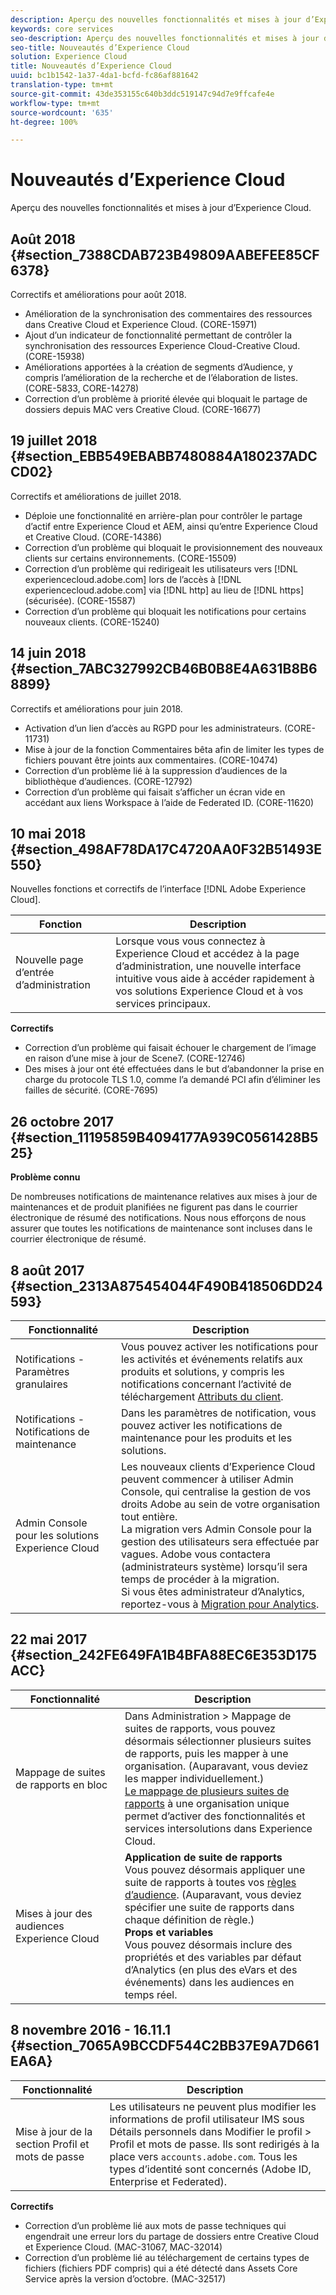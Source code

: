 ```yaml
---
description: Aperçu des nouvelles fonctionnalités et mises à jour d’Experience Cloud.
keywords: core services
seo-description: Aperçu des nouvelles fonctionnalités et mises à jour d’Experience Cloud.
seo-title: Nouveautés d’Experience Cloud
solution: Experience Cloud
title: Nouveautés d’Experience Cloud
uuid: bc1b1542-1a37-4da1-bcfd-fc86af881642
translation-type: tm+mt
source-git-commit: 43de353155c640b3ddc519147c94d7e9ffcafe4e
workflow-type: tm+mt
source-wordcount: '635'
ht-degree: 100%

---
```



# Nouveautés d’Experience Cloud

Aperçu des nouvelles fonctionnalités et mises à jour d’Experience Cloud.

## Août 2018 {#section_7388CDAB723B49809AABEFEE85CF6378}

Correctifs et améliorations pour août 2018.

* Amélioration de la synchronisation des commentaires des ressources dans Creative Cloud et Experience Cloud. (CORE-15971)
* Ajout d’un indicateur de fonctionnalité permettant de contrôler la synchronisation des ressources Experience Cloud-Creative Cloud. (CORE-15938)
* Améliorations apportées à la création de segments d’Audience, y compris l’amélioration de la recherche et de l’élaboration de listes. (CORE-5833, CORE-14278)
* Correction d’un problème à priorité élevée qui bloquait le partage de dossiers depuis MAC vers Creative Cloud. (CORE-16677)

## 19 juillet 2018 {#section_EBB549EBABB7480884A180237ADCCD02}

Correctifs et améliorations de juillet 2018.

* Déploie une fonctionnalité en arrière-plan pour contrôler le partage d’actif entre Experience Cloud et AEM, ainsi qu’entre Experience Cloud et Creative Cloud. (CORE-14386)
* Correction d’un problème qui bloquait le provisionnement des nouveaux clients sur certains environnements. (CORE-15509)
* Correction d’un problème qui redirigeait les utilisateurs vers [!DNL experiencecloud.adobe.com] lors de l’accès à [!DNL experiencecloud.adobe.com] via [!DNL http] au lieu de [!DNL https] (sécurisée). (CORE-15587)
* Correction d’un problème qui bloquait les notifications pour certains nouveaux clients. (CORE-15240)

## 14 juin 2018 {#section_7ABC327992CB46B0B8E4A631B8B68899}

Correctifs et améliorations pour juin 2018.

* Activation d’un lien d’accès au RGPD pour les administrateurs. (CORE-11731)
* Mise à jour de la fonction Commentaires bêta afin de limiter les types de fichiers pouvant être joints aux commentaires. (CORE-10474)
* Correction d’un problème lié à la suppression d’audiences de la bibliothèque d’audiences. (CORE-12792)
* Correction d’un problème qui faisait s’afficher un écran vide en accédant aux liens Workspace à l’aide de Federated ID. (CORE-11620)

## 10 mai 2018 {#section_498AF78DA17C4720AA0F32B51493E550}

Nouvelles fonctions et correctifs de l’interface [!DNL Adobe Experience Cloud].

| Fonction | Description |
|--- |--- |
| Nouvelle page d’entrée d’administration | Lorsque vous vous connectez à Experience Cloud et accédez à la page d’administration, une nouvelle interface intuitive vous aide à accéder rapidement à vos solutions Experience Cloud et à vos services principaux. |

**Correctifs**

* Correction d’un problème qui faisait échouer le chargement de l’image en raison d’une mise à jour de Scene7. (CORE-12746)
* Des mises à jour ont été effectuées dans le but d’abandonner la prise en charge du protocole TLS 1.0, comme l’a demandé PCI afin d’éliminer les failles de sécurité. (CORE-7695)

## 26 octobre 2017 {#section_11195859B4094177A939C0561428B525}

**Problème connu**

De nombreuses notifications de maintenance relatives aux mises à jour de maintenances et de produit planifiées ne figurent pas dans le courrier électronique de résumé des notifications. Nous nous efforçons de nous assurer que toutes les notifications de maintenance sont incluses dans le courrier électronique de résumé.

## 8 août 2017 {#section_2313A875454044F490B418506DD24593}

| Fonctionnalité | Description |
|--- |--- |
| Notifications - Paramètres granulaires | Vous pouvez activer les notifications pour les activités et événements relatifs aux produits et solutions, y compris les notifications concernant l’activité de téléchargement [Attributs du client](../attributes/attributes.md). |
| Notifications - Notifications de maintenance | Dans les paramètres de notification, vous pouvez activer les notifications de maintenance pour les produits et les solutions. |
| Admin Console pour les solutions Experience Cloud | Les nouveaux clients d’Experience Cloud peuvent commencer à utiliser Admin Console, qui centralise la gestion de vos droits Adobe au sein de votre organisation tout entière.<br>La migration vers Admin Console pour la gestion des utilisateurs sera effectuée par vagues. Adobe vous contactera (administrateurs système) lorsqu’il sera temps de procéder à la migration.<br>Si vous êtes administrateur d’Analytics, reportez-vous à [Migration pour Analytics](https://docs.adobe.com/content/help/fr-FR/analytics/admin/user-product-management/user-management/migrate-users/c-migration-tool.html). |

## 22 mai 2017 {#section_242FE649FA1B4BFA88EC6E353D175ACC}

| Fonctionnalité | Description |
|--- |--- |
| Mappage de suites de rapports en bloc | Dans Administration > Mappage de suites de rapports, vous pouvez désormais sélectionner plusieurs suites de rapports, puis les mapper à une organisation. (Auparavant, vous deviez les mapper individuellement.)  <br>[Le mappage de plusieurs suites de rapports](../core-services/core-services.md) à une organisation unique permet d’activer des fonctionnalités et services intersolutions dans Experience Cloud. |
| Mises à jour des audiences Experience Cloud | **Application de suite de rapports**<br> Vous pouvez désormais appliquer une suite de rapports à toutes vos [règles d’audience](../audience-library/t-audience-create.md). (Auparavant, vous deviez spécifier une suite de rapports dans chaque définition de règle.) <br>**Props et variables**<br> Vous pouvez désormais inclure des propriétés et des variables par défaut d’Analytics (en plus des eVars et des événements) dans les audiences en temps réel. |

## 8 novembre 2016 - 16.11.1 {#section_7065A9BCCDF544C2BB37E9A7D661EA6A}

| Fonctionnalité | Description |
|--- |--- |
| Mise à jour de la section Profil et mots de passe | Les utilisateurs ne peuvent plus modifier les informations de profil utilisateur IMS sous Détails personnels dans Modifier le profil > Profil et mots de passe. Ils sont redirigés à la place vers `accounts.adobe.com`. Tous les types d’identité sont concernés (Adobe ID, Enterprise et Federated). |

**Correctifs**

* Correction d’un problème lié aux mots de passe techniques qui engendrait une erreur lors du partage de dossiers entre Creative Cloud et Experience Cloud. (MAC-31067, MAC-32014)
* Correction d’un problème lié au téléchargement de certains types de fichiers (fichiers PDF compris) qui a été détecté dans Assets Core Service après la version d’octobre. (MAC-32517)
